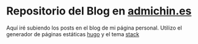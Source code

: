 # Repositorio del Blog en [admichin.es](https://www.admichin.es/)

Aquí iré subiendo los posts en el blog de mi página personal. Utilizo el generador de páginas estáticas [hugo](https://gohugo.io/) y el tema [stack](https://github.com/CaiJimmy/hugo-theme-stack/)

